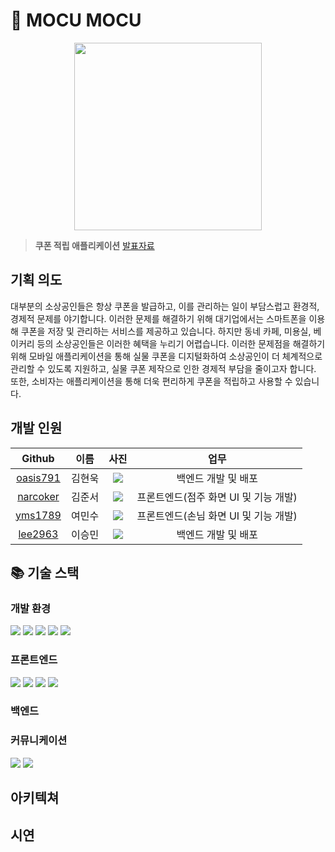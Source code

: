 # 💮 MOCU MOCU
<p align="center"><img src="https://user-images.githubusercontent.com/71623879/228467837-52c0b68c-62ff-4e47-90f5-4315ba63ebe1.png" width="300"/></p>

> __쿠폰 적립 애플리케이션__
[발표자료](https://s3.us-west-2.amazonaws.com/secure.notion-static.com/26535a21-3f4e-42c3-a5fb-f3991579d030/%E1%84%80%E1%85%B5%E1%84%86%E1%85%A1%E1%86%AF%E1%84%87%E1%85%A1%E1%86%AF%E1%84%91%E1%85%AD.pdf?X-Amz-Algorithm=AWS4-HMAC-SHA256&X-Amz-Content-Sha256=UNSIGNED-PAYLOAD&X-Amz-Credential=AKIAT73L2G45EIPT3X45%2F20230321%2Fus-west-2%2Fs3%2Faws4_request&X-Amz-Date=20230321T082443Z&X-Amz-Expires=86400&X-Amz-Signature=7bee2b93fbc1bcdc6ecf36b391adf08006f4bae422792050d04cf5b6f089df3a&X-Amz-SignedHeaders=host&response-content-disposition=filename%3D%22%25E1%2584%2580%25E1%2585%25B5%25E1%2584%2586%25E1%2585%25A1%25E1%2586%25AF%25E1%2584%2587%25E1%2585%25A1%25E1%2586%25AF%25E1%2584%2591%25E1%2585%25AD.pdf%22&x-id=GetObject)

## 기획 의도
대부분의 소상공인들은 항상 쿠폰을 발급하고, 이를 관리하는 일이 부담스럽고 환경적, 경제적 문제를 야기합니다. 이러한 문제를 해결하기 위해 대기업에서는 스마트폰을 이용해 쿠폰을 저장 및 관리하는 서비스를 제공하고 있습니다. 하지만 동네 카페, 미용실, 베이커리 등의 소상공인들은 이러한 혜택을 누리기 어렵습니다. 이러한 문제점을 해결하기 위해 모바일 애플리케이션을 통해 실물 쿠폰을 디지털화하여 소상공인이 더 체계적으로 관리할 수 있도록 지원하고, 실물 쿠폰 제작으로 인한 경제적 부담을 줄이고자 합니다. 또한, 소비자는 애플리케이션을 통해 더욱 편리하게 쿠폰을 적립하고 사용할 수 있습니다.

## 개발 인원

|Github|이름|사진|업무|
|:-:|:-:|:-:|:-:|
|[oasis791](https://github.com/oasis791)|김현욱|<img src="https://i.ibb.co/rdXCP5K/oasis791.png">|백엔드 개발 및 배포|
|[narcoker](https://github.com/narcoker)|김준서|<img src="https://i.ibb.co/RYSBWPr/narcoker.png">|프론트엔드(점주 화면 UI 및 기능 개발)|
|[yms1789](https://github.com/yms1789)|여민수|<img src="https://i.ibb.co/52gmkmr/yms1789.png">|프론트엔드(손님 화면 UI 및 기능 개발)|
|[lee2963](https://github.com/lee2963)|이승민|<img src="https://i.ibb.co/qMFWhSQ/lee2963.png">|백엔드 개발 및 배포

## 📚 기술 스택

### 개발 환경

<p dir="auto">
<img src="https://img.shields.io/badge/visual studio code-007ACC?style=for-the-badge&logo=visualstudiocode&logoColor=white" />
<img src="https://img.shields.io/badge/intellij idea-000000?style=for-the-badge&logo=intellijidea&logoColor=white" />
<img src="https://img.shields.io/badge/amazon s3-569A31?style=for-the-badge&logo=Amazon S3&logoColor=white" />
<img src="https://img.shields.io/badge/git -F05032?style=for-the-badge&logo=git&logoColor=white" />
<img src="https://img.shields.io/badge/amazon aws-232F3E?style=for-the-badge&logo=Amazon AWS&logoColor=white" />
</p>

### 프론트엔드

<p dir="auto">
<img src="https://img.shields.io/badge/react--native-61DAFB?style=for-the-badge&logo=react&logoColor=white" />
<img src="https://img.shields.io/badge/axios-5A29E4?style=for-the-badge&logo=axios&logoColor=white" />
<img src="https://img.shields.io/badge/typescript-3178C6?style=for-the-badge&logo=typescript&logoColor=white" />
<img src="https://img.shields.io/badge/redux-764ABC?style=for-the-badge&logo=redux&logoColor=white" />
</p>

### 백엔드

### 커뮤니케이션

<p dir="auto">
<img src="https://img.shields.io/badge/notion-000000?style=for-the-badge&logo=notion&logoColor=white" />
<img src="https://img.shields.io/badge/discord-5865F2?style=for-the-badge&logo=discord&logoColor=white" />
</p>

## 아키텍쳐

## 시연
